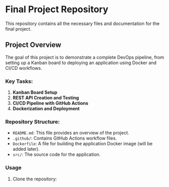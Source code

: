 # Final Project Repository

This repository contains all the necessary files and documentation for the final project.

## Project Overview

The goal of this project is to demonstrate a complete DevOps pipeline, from setting up a Kanban board to deploying an application using Docker and CI/CD workflows.

### Key Tasks:
1. **Kanban Board Setup**
2. **REST API Creation and Testing**
3. **CI/CD Pipeline with GitHub Actions**
4. **Dockerization and Deployment**

### Repository Structure:
- `README.md`: This file provides an overview of the project.
- `.github/`: Contains GitHub Actions workflow files.
- `Dockerfile`: A file for building the application Docker image (will be added later).
- `src/`: The source code for the application.

### Usage
1. Clone the repository:
